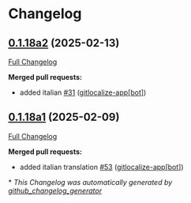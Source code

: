 # Changelog

## [0.1.18a2](https://github.com/OpenVoiceOS/ovos-skill-alerts/tree/0.1.18a2) (2025-02-13)

[Full Changelog](https://github.com/OpenVoiceOS/ovos-skill-alerts/compare/0.1.18a1...0.1.18a2)

**Merged pull requests:**

- added italian [\#31](https://github.com/OpenVoiceOS/ovos-skill-alerts/pull/31) ([gitlocalize-app[bot]](https://github.com/apps/gitlocalize-app))

## [0.1.18a1](https://github.com/OpenVoiceOS/ovos-skill-alerts/tree/0.1.18a1) (2025-02-09)

[Full Changelog](https://github.com/OpenVoiceOS/ovos-skill-alerts/compare/0.1.17...0.1.18a1)

**Merged pull requests:**

- added italian translation [\#53](https://github.com/OpenVoiceOS/ovos-skill-alerts/pull/53) ([gitlocalize-app[bot]](https://github.com/apps/gitlocalize-app))



\* *This Changelog was automatically generated by [github_changelog_generator](https://github.com/github-changelog-generator/github-changelog-generator)*
